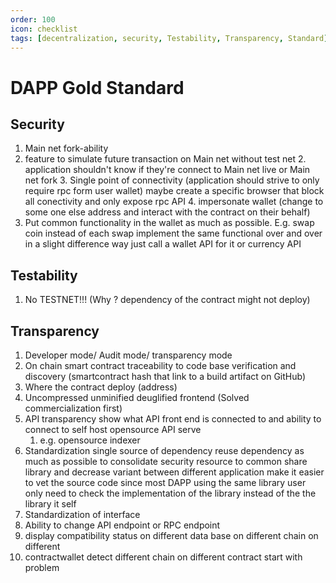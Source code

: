 ```yaml
---
order: 100
icon: checklist
tags: [decentralization, security, Testability, Transparency, Standard]
---
```


# DAPP Gold Standard

## Security

1. Main net fork-ability
  1. feature to simulate future transaction on Main net without test net 
	 2. application shouldn't know if they're connect to Main net live or Main net fork
	 3. Single point of connectivity (application should strive to only require rpc form user wallet) maybe create a specific browser that block all conectivity and only expose rpc API
	 4. impersonate wallet (change to some one else address and interact with the contract on their behalf)
  5. Put common functionality in the wallet as much as possible. E.g. swap coin instead of each swap implement the same functional over and over in a slight difference way just call a wallet API for it or currency API

## Testability

1. No TESTNET!!! (Why ? dependency of the contract might not deploy)

## Transparency

1. Developer mode/ Audit mode/ transparency mode
2. On chain smart contract traceability to code base verification and discovery (smartcontract hash that link to a build artifact on GitHub)
3. Where the contract deploy (address)
4. Uncompressed unminified deuglified frontend (Solved commercialization first)
5. API transparency show what API front end is connected to and  ability to connect to self host opensource API serve
	1. e.g. opensource indexer
6. Standardization single source of dependency reuse dependency as much as possible to consolidate security resource to common share library and decrease variant between different application make it easier to vet the source code since most DAPP using the same library user only need to check the implementation of the library instead of the the library it self
7. Standardization of interface
8. Ability to change API endpoint or RPC endpoint
9. display compatibility status on different data base on different chain on different 
10. contractwallet detect different chain on different contract
start with problem
